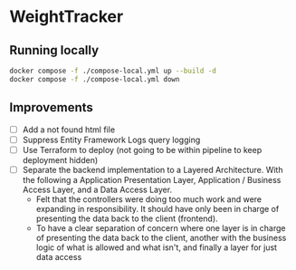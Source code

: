 # WeightTracker

## Running locally
```bash
docker compose -f ./compose-local.yml up --build -d
docker compose -f ./compose-local.yml down
```

## Improvements
- [ ] Add a not found html file
- [ ] Suppress Entity Framework Logs query logging
- [ ] Use Terraform to deploy (not going to be within pipeline to keep deployment hidden)
- [ ] Separate the backend implementation to a Layered Architecture. With the following a Application Presentation Layer, Application / Business Access Layer, and a Data Access Layer.
  - Felt that the controllers were doing too much work and were expanding in responsibility. It should have only been in charge of presenting the data back to the client (frontend).
  - To have a clear separation of concern where one layer is in charge of presenting the data back to the client, another with the business logic of what is allowed and what isn't, and finally a layer for just data access